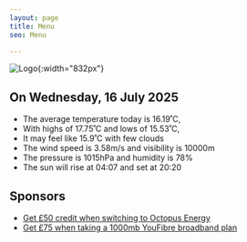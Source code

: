 ```yaml
---
layout: page
title: Menu
seo: Menu

---
```


![Logo](/images/logo.jpg){:width="832px"}

<!-- weather_marker starts -->
## On Wednesday, 16 July 2025

- The average temperature today is 16.19˚C,
- With highs of 17.75˚C and lows of 15.53˚C,
- It may feel like 15.9˚C with few clouds
- The wind speed is 3.58m/s and visibility is 10000m
- The pressure is 1015hPa and humidity is 78%
- The sun will rise at 04:07 and set at 20:20

<!-- weather_marker ends -->

## Sponsors

- [Get £50 credit when switching to Octopus Energy](https://bit.ly/3oD1nnS)
- [Get £75 when taking a 1000mb YouFibre broadband plan](https://aklam.io/91zWhU?)
